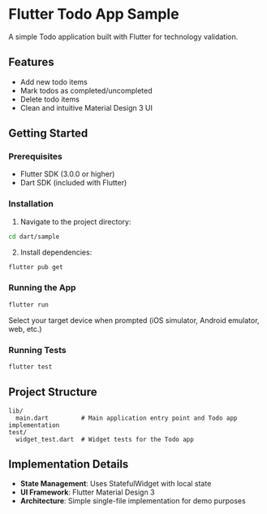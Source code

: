# Flutter Todo App Sample

A simple Todo application built with Flutter for technology validation.

## Features

- Add new todo items
- Mark todos as completed/uncompleted
- Delete todo items
- Clean and intuitive Material Design 3 UI

## Getting Started

### Prerequisites

- Flutter SDK (3.0.0 or higher)
- Dart SDK (included with Flutter)

### Installation

1. Navigate to the project directory:
```bash
cd dart/sample
```

2. Install dependencies:
```bash
flutter pub get
```

### Running the App

```bash
flutter run
```

Select your target device when prompted (iOS simulator, Android emulator, web, etc.)

### Running Tests

```bash
flutter test
```

## Project Structure

```
lib/
  main.dart         # Main application entry point and Todo app implementation
test/
  widget_test.dart  # Widget tests for the Todo app
```

## Implementation Details

- **State Management**: Uses StatefulWidget with local state
- **UI Framework**: Flutter Material Design 3
- **Architecture**: Simple single-file implementation for demo purposes
